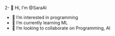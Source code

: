 2- 👋 Hi, I’m @SaraAl
- 👀 I’m interested in programming 
- 🌱 I’m currently learning ML
- 💞️ I’m looking to collaborate on Programming, AI


<!---
SaraAli21/SaraAli21 is a ✨ special ✨ repository because its `README.md` (this file) appears on your GitHub profile.
You can click the Preview link to take a look at your changes.
--->
